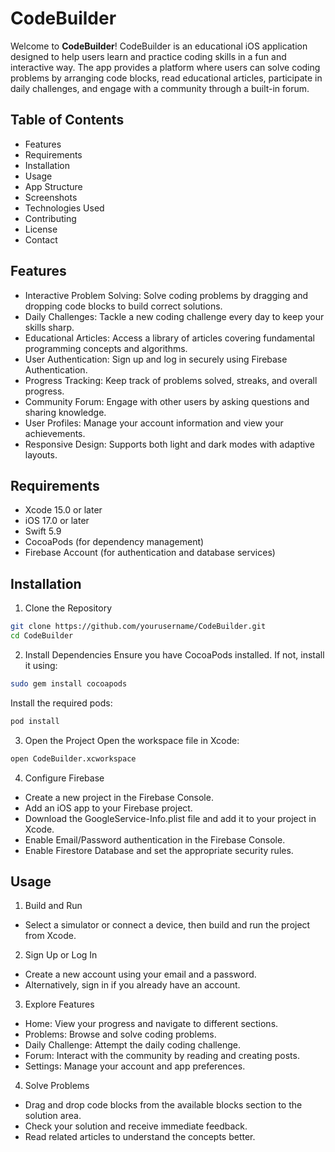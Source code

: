 # CodeBuilder

Welcome to **CodeBuilder**! CodeBuilder is an educational iOS application designed to help users learn and practice coding skills in a fun and interactive way. The app provides a platform where users can solve coding problems by arranging code blocks, read educational articles, participate in daily challenges, and engage with a community through a built-in forum.

## Table of Contents
-	Features
- Requirements
- Installation
- Usage
- App Structure
- Screenshots
- Technologies Used
- Contributing
- License
- Contact

## Features
- Interactive Problem Solving: Solve coding problems by dragging and dropping code blocks to build correct solutions.
- Daily Challenges: Tackle a new coding challenge every day to keep your skills sharp.
- Educational Articles: Access a library of articles covering fundamental programming concepts and algorithms.
- User Authentication: Sign up and log in securely using Firebase Authentication.
- Progress Tracking: Keep track of problems solved, streaks, and overall progress.
- Community Forum: Engage with other users by asking questions and sharing knowledge.
- User Profiles: Manage your account information and view your achievements.
- Responsive Design: Supports both light and dark modes with adaptive layouts.

## Requirements
- Xcode 15.0 or later
- iOS 17.0 or later
- Swift 5.9
- CocoaPods (for dependency management)
- Firebase Account (for authentication and database services)

## Installation
1. Clone the Repository
  ```bash
  git clone https://github.com/yourusername/CodeBuilder.git
  cd CodeBuilder
  ```

2. Install Dependencies
Ensure you have CocoaPods installed. If not, install it using:
  ```bash
  sudo gem install cocoapods
  ```
Install the required pods:
  ```bash
  pod install
  ```
3. Open the Project
Open the workspace file in Xcode:
```bash
open CodeBuilder.xcworkspace
```
4. Configure Firebase
- Create a new project in the Firebase Console.
- Add an iOS app to your Firebase project.
- Download the GoogleService-Info.plist file and add it to your project in Xcode.
- Enable Email/Password authentication in the Firebase Console.
- Enable Firestore Database and set the appropriate security rules.

## Usage
1.	Build and Run
  - Select a simulator or connect a device, then build and run the project from Xcode.
2.	Sign Up or Log In
  - Create a new account using your email and a password.
  - Alternatively, sign in if you already have an account.
3.	Explore Features
  - Home: View your progress and navigate to different sections.
  - Problems: Browse and solve coding problems.
  - Daily Challenge: Attempt the daily coding challenge.
  - Forum: Interact with the community by reading and creating posts.
  - Settings: Manage your account and app preferences.
 4.	Solve Problems
  - Drag and drop code blocks from the available blocks section to the solution area.
  - Check your solution and receive immediate feedback.
  - Read related articles to understand the concepts better.
